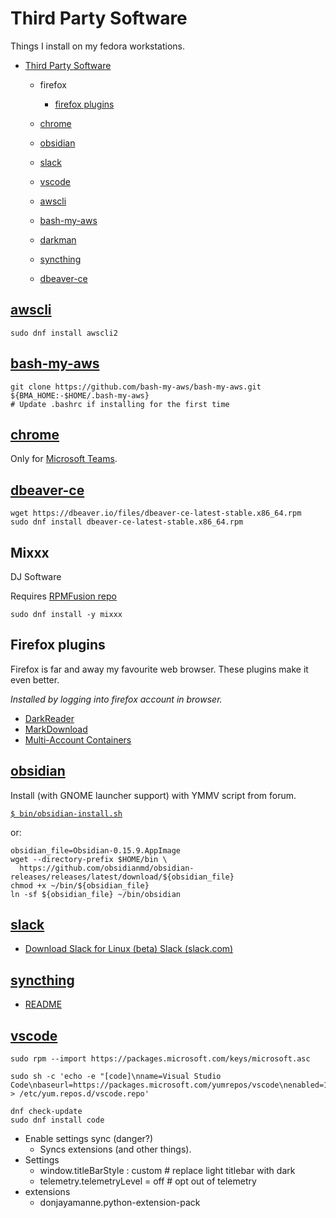# Third Party Software

Things I install on my fedora workstations.

- [Third Party Software](#third-party-software)
    - firefox
        - [firefox plugins](#firefox-plugins)
    - [chrome](#chrome)
    - [obsidian](#obsidian)
    - [slack](#slack)
    - [vscode](#vscode)

    - [awscli](#awscli)
    - [bash-my-aws](#bash-my-aws)
    - [darkman](mt/darkman.md)
    - [syncthing](#syncthing)

    - [dbeaver-ce](#dbeaver-ce)
## [awscli](https://docs.aws.amazon.com/cli/latest/userguide/getting-started-install.html)

```shell
sudo dnf install awscli2
```

## [bash-my-aws](https://bash-my-aws.org/#installation)

    git clone https://github.com/bash-my-aws/bash-my-aws.git ${BMA_HOME:-$HOME/.bash-my-aws}
    # Update .bashrc if installing for the first time

## [chrome](apps/browsers/chrome.md)

Only for [Microsoft Teams](../services/msteams.md).

## [dbeaver-ce](https://dbeaver.io/download/)

    wget https://dbeaver.io/files/dbeaver-ce-latest-stable.x86_64.rpm
    sudo dnf install dbeaver-ce-latest-stable.x86_64.rpm

## Mixxx

DJ Software

Requires [RPMFusion repo](https://rpmfusion.org/Configuration)

```shell
sudo dnf install -y mixxx
```

## Firefox plugins

Firefox is far and away my favourite web browser. These plugins make it even better.

*Installed by logging into firefox account in browser.*

  - [DarkReader](https://addons.mozilla.org/en-US/firefox/addon/darkreader/)
  - [MarkDownload](https://addons.mozilla.org/en-US/firefox/addon/markdownload/)
  - [Multi-Account Containers](https://addons.mozilla.org/en-US/firefox/addon/multi-account-containers)

## [obsidian](https://obsidian.md/download)

Install (with GNOME launcher support) with YMMV script from forum.

<!-- markdown-link-check-disable-next-line -->
[`$ bin/obsidian-install.sh`](bin/obsidian-install.sh)

or:

    obsidian_file=Obsidian-0.15.9.AppImage
    wget --directory-prefix $HOME/bin \
      https://github.com/obsidianmd/obsidian-releases/releases/latest/download/${obsidian_file}
    chmod +x ~/bin/${obsidian_file}
    ln -sf ${obsidian_file} ~/bin/obsidian

## [slack](https://slack.com/intl/en-au/downloads/linux)

- [Download Slack for Linux (beta)  Slack (slack.com)](https://slack.com/intl/en-au/help/articles/212924728-Download-Slack-for-Linux--beta-#rhel-1)

## [syncthing](https://syncthing.net/)

- [README](apps/syncthing/README.md)

## [vscode](https://code.visualstudio.com/docs/setup/linux)

    sudo rpm --import https://packages.microsoft.com/keys/microsoft.asc

    sudo sh -c 'echo -e "[code]\nname=Visual Studio Code\nbaseurl=https://packages.microsoft.com/yumrepos/vscode\nenabled=1\ngpgcheck=1\ngpgkey=https://packages.microsoft.com/keys/microsoft.asc" > /etc/yum.repos.d/vscode.repo'

    dnf check-update
    sudo dnf install code

- Enable settings sync (danger?)
    - Syncs extensions (and other things).
- Settings
    - window.titleBarStyle : custom # replace light titlebar with dark
    - telemetry.telemetryLevel = off # opt out of telemetry
- extensions
    - donjayamanne.python-extension-pack

<!--
---
**Maybe later**

## [dropbox](https://www.dropbox.com/install-linux)

    wget https://www.dropbox.com/download?dl=packages/fedora/nautilus-dropbox-2020.03.04-1.fedora.x86_64.rpm
    sudo rpm -i nautilus-dropbox-2020.03.04-1.fedora.x86_64.rpm

    cd ~ && wget -O - "https://www.dropbox.com/download?plat=lnx.x86_64" | tar xzf -
    ~/.dropbox-dist/dropboxd

    wget --directory-prefix ~/.local/bin https://www.dropbox.com/download?dl=packages/dropbox.py

## [obs-studio](https://flathub.org/apps/details/com.obsproject.Studio)

Setup Flatpak on Fedora ([ref](https://flatpak.org/setup/Fedora))

    sudo flatpak remote-add --if-not-exists flathub https://flathub.org/repo/flathub.flatpakrepo

Install obs-studio:

    sudo dnf install kmod-v4l2loopback
    wget https://dl.flathub.org/repo/appstream/com.obsproject.Studio.flatpakref
-->
